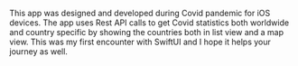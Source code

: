 This app was designed and developed during Covid pandemic for iOS devices. The app uses Rest API calls to get Covid statistics both worldwide and country specific by showing the countries both in list view and a map view. This was my first encounter with SwiftUI and I hope it helps your journey as well.
